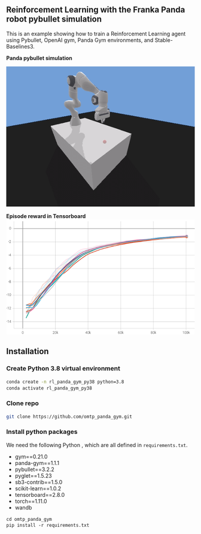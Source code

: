 ## Reinforcement Learning with the Franka Panda robot pybullet simulation
This is an example showing how to train a Reinforcement Learning agent using Pybullet, OpenAI gym, Panda Gym environments, and Stable-Baselines3.

**Panda pybullet simulation**
<!-- ![pybullet_simulation](docs/pybullet_simulation.png) -->

![pybullet_simulation_gif](docs/training.gif)

**Episode reward in Tensorboard**
![tensorboard](docs/tensorboard.png)

## Installation

### Create Python 3.8 virtual environment

```sh
conda create -n rl_panda_gym_py38 python=3.8
conda activate rl_panda_gym_py38
```

### Clone repo

```sh
git clone https://github.com/omtp_panda_gym.git
```

### Install python packages

We need the following Python , which are all defined in `requirements.txt`.

* gym==0.21.0
* panda-gym==1.1.1
* pybullet==3.2.2
* pyglet==1.5.23
* sb3-contrib==1.5.0
* scikit-learn==1.0.2
* tensorboard==2.8.0
* torch==1.11.0
* wandb


```
cd omtp_panda_gym
pip install -r requirements.txt
```